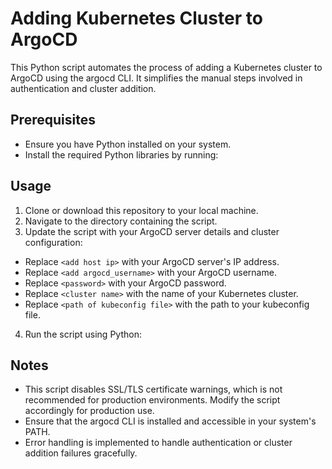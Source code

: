 # Adding Kubernetes Cluster to ArgoCD

This Python script automates the process of adding a Kubernetes cluster to ArgoCD using the argocd CLI. It simplifies the manual steps involved in authentication and cluster addition.

## Prerequisites

- Ensure you have Python installed on your system.
- Install the required Python libraries by running:

## Usage

1. Clone or download this repository to your local machine.
2. Navigate to the directory containing the script.
3. Update the script with your ArgoCD server details and cluster configuration:
 - Replace `<add host ip>` with your ArgoCD server's IP address.
 - Replace `<add argocd_username>` with your ArgoCD username.
 - Replace `<password>` with your ArgoCD password.
 - Replace `<cluster name>` with the name of your Kubernetes cluster.
 - Replace `<path of kubeconfig file>` with the path to your kubeconfig file.
4. Run the script using Python:
   <python3 Argocd-deployment.py>


## Notes

- This script disables SSL/TLS certificate warnings, which is not recommended for production environments. Modify the script accordingly for production use.
- Ensure that the argocd CLI is installed and accessible in your system's PATH.
- Error handling is implemented to handle authentication or cluster addition failures gracefully.


